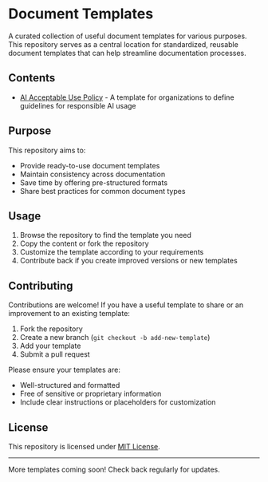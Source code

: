 # Document Templates

A curated collection of useful document templates for various purposes. This repository serves as a central location for standardized, reusable document templates that can help streamline documentation processes.

## Contents

- [AI Acceptable Use Policy](./ai-acceptable-use-policy.md) - A template for organizations to define guidelines for responsible AI usage

## Purpose

This repository aims to:

- Provide ready-to-use document templates
- Maintain consistency across documentation
- Save time by offering pre-structured formats
- Share best practices for common document types

## Usage

1. Browse the repository to find the template you need
2. Copy the content or fork the repository
3. Customize the template according to your requirements
4. Contribute back if you create improved versions or new templates

## Contributing

Contributions are welcome! If you have a useful template to share or an improvement to an existing template:

1. Fork the repository
2. Create a new branch (`git checkout -b add-new-template`)
3. Add your template
4. Submit a pull request

Please ensure your templates are:

- Well-structured and formatted
- Free of sensitive or proprietary information
- Include clear instructions or placeholders for customization

## License

This repository is licensed under [MIT License](./LICENSE).

---

More templates coming soon! Check back regularly for updates.
